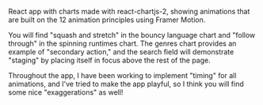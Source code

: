 React app with charts made with react-chartjs-2, showing animations that are built on the 12 animation principles using Framer Motion.

You will find "squash and stretch" in the bouncy language chart and "follow through" in the spinning runtimes chart. The genres chart provides an example of "secondary action," and the search field will demonstrate "staging" by placing itself in focus above the rest of the page.

Throughout the app, I have been working to implement "timing" for all animations, and I've tried to make the app playful, so I think you will find some nice "exaggerations" as well!
